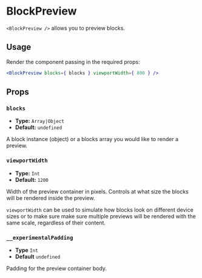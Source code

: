 # BlockPreview

`<BlockPreview />` allows you to preview blocks.

## Usage

Render the component passing in the required props:

```jsx
<BlockPreview blocks={ blocks } viewportWidth={ 800 } />
```

## Props

### `blocks`

-   **Type:** `Array|Object`
-   **Default:** `undefined`

A block instance (object) or a blocks array you would like to render a preview.

### `viewportWidth`

-   **Type:** `Int`
-   **Default:** `1200`

Width of the preview container in pixels. Controls at what size the blocks will be rendered inside the preview.

`viewportWidth` can be used to simulate how blocks look on different device sizes or to make sure make sure multiple previews will be rendered with the same scale, regardless of their content.

### `__experimentalPadding`

-   **Type** `Int`
-   **Default** `undefined`

Padding for the preview container body.
